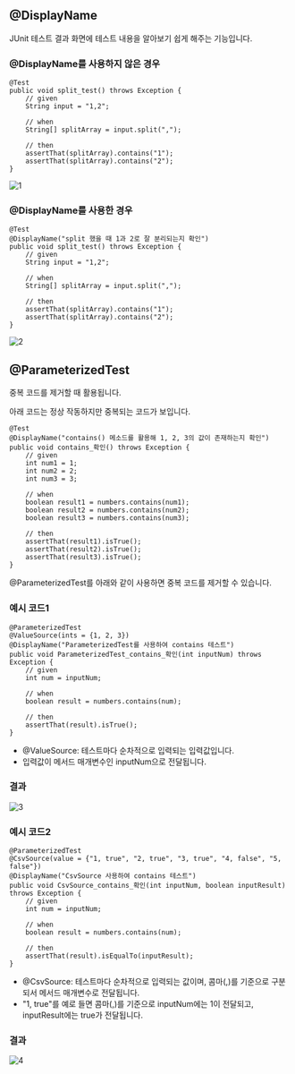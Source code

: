 ## \@DisplayName
JUnit 테스트 결과 화면에 테스트 내용을 알아보기 쉽게 해주는 기능입니다.

### \@DisplayName를 사용하지 않은 경우
```
@Test
public void split_test() throws Exception {
    // given
    String input = "1,2";

    // when
    String[] splitArray = input.split(",");

    // then
    assertThat(splitArray).contains("1");
    assertThat(splitArray).contains("2");
}
```
![1](https://raw.githubusercontent.com/smpark1020/tistory/master/Java/%5BJUnit%5D%20JUnit%20%EA%B8%B0%EB%8A%A5%20%ED%99%9C%EC%9A%A9%ED%95%98%EA%B8%B0/1.PNG)   

### \@DisplayName를 사용한 경우
```
@Test
@DisplayName("split 했을 때 1과 2로 잘 분리되는지 확인")
public void split_test() throws Exception {
    // given
    String input = "1,2";

    // when
    String[] splitArray = input.split(",");

    // then
    assertThat(splitArray).contains("1");
    assertThat(splitArray).contains("2");
}
```
![2](https://raw.githubusercontent.com/smpark1020/tistory/master/Java/%5BJUnit%5D%20JUnit%20%EA%B8%B0%EB%8A%A5%20%ED%99%9C%EC%9A%A9%ED%95%98%EA%B8%B0/2.PNG)

## \@ParameterizedTest
중복 코드를 제거할 때 활용됩니다.   

아래 코드는 정상 작동하지만 중복되는 코드가 보입니다.
```
@Test
@DisplayName("contains() 메소드를 활용해 1, 2, 3의 값이 존재하는지 확인")
public void contains_확인() throws Exception {
    // given
    int num1 = 1;
    int num2 = 2;
    int num3 = 3;

    // when
    boolean result1 = numbers.contains(num1);
    boolean result2 = numbers.contains(num2);
    boolean result3 = numbers.contains(num3);

    // then
    assertThat(result1).isTrue();
    assertThat(result2).isTrue();
    assertThat(result3).isTrue();
}
```

\@ParameterizedTest를 아래와 같이 사용하면 중복 코드를 제거할 수 있습니다.
### 예시 코드1
```
@ParameterizedTest
@ValueSource(ints = {1, 2, 3})
@DisplayName("ParameterizedTest를 사용하여 contains 테스트")
public void ParameterizedTest_contains_확인(int inputNum) throws Exception {
    // given
    int num = inputNum;

    // when
    boolean result = numbers.contains(num);

    // then
    assertThat(result).isTrue();
}
```
* \@ValueSource: 테스트마다 순차적으로 입력되는 입력값입니다.
* 입력값이 메서드 매개변수인 inputNum으로 전달됩니다.

### 결과
![3](https://raw.githubusercontent.com/smpark1020/tistory/master/Java/%5BJUnit%5D%20JUnit%20%EA%B8%B0%EB%8A%A5%20%ED%99%9C%EC%9A%A9%ED%95%98%EA%B8%B0/3.PNG)   

### 예시 코드2
```
@ParameterizedTest
@CsvSource(value = {"1, true", "2, true", "3, true", "4, false", "5, false"})
@DisplayName("CsvSource 사용하여 contains 테스트")
public void CsvSource_contains_확인(int inputNum, boolean inputResult) throws Exception {
    // given
    int num = inputNum;

    // when
    boolean result = numbers.contains(num);

    // then
    assertThat(result).isEqualTo(inputResult);
}
```
* \@CsvSource: 테스트마다 순차적으로 입력되는 값이며, 콤마(,)를 기준으로 구분되서 메서드 매개변수로 전달됩니다.
* "1, true"를 예로 들면 콤마(,)를 기준으로 inputNum에는 1이 전달되고, inputResult에는 true가 전달됩니다.

### 결과
![4](https://raw.githubusercontent.com/smpark1020/tistory/master/Java/%5BJUnit%5D%20JUnit%20%EA%B8%B0%EB%8A%A5%20%ED%99%9C%EC%9A%A9%ED%95%98%EA%B8%B0/4.PNG)
